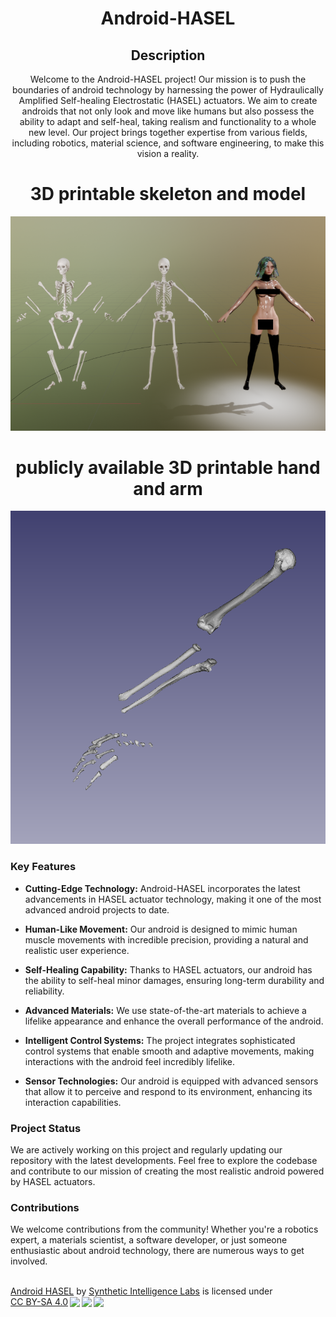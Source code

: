 <div align="center">

# Android-HASEL


## Description

Welcome to the Android-HASEL project! Our mission is to push the boundaries of android technology by harnessing the power of Hydraulically Amplified Self-healing Electrostatic (HASEL) actuators. We aim to create androids that not only look and move like humans but also possess the ability to adapt and self-heal, taking realism and functionality to a whole new level. Our project brings together expertise from various fields, including robotics, material science, and software engineering, to make this vision a reality.
</div>

</p>
<h1 align="center">3D printable skeleton and model</h1>
<p align="center">
  <img src="https://raw.githubusercontent.com/Unlimited-Research-Cooperative/Android-HASEL/main/images/skeleton_pelagaya.png" alt="3d printable skeleton and model">
</p>
</div>
</p>
<h1 align="center">publicly available 3D printable hand and arm</h1>
<p align="center">
  <img src="https://raw.githubusercontent.com/Unlimited-Research-Cooperative/Android-HASEL/main/images/skeleton_pelagaya_arm_and_hand.png" alt="publicly available 3D printable hand and arm">
</p>
</div>

### Key Features

- **Cutting-Edge Technology:** Android-HASEL incorporates the latest advancements in HASEL actuator technology, making it one of the most advanced android projects to date.

- **Human-Like Movement:** Our android is designed to mimic human muscle movements with incredible precision, providing a natural and realistic user experience.

- **Self-Healing Capability:** Thanks to HASEL actuators, our android has the ability to self-heal minor damages, ensuring long-term durability and reliability.

- **Advanced Materials:** We use state-of-the-art materials to achieve a lifelike appearance and enhance the overall performance of the android.

- **Intelligent Control Systems:** The project integrates sophisticated control systems that enable smooth and adaptive movements, making interactions with the android feel incredibly lifelike.

- **Sensor Technologies:** Our android is equipped with advanced sensors that allow it to perceive and respond to its environment, enhancing its interaction capabilities.


### Project Status

We are actively working on this project and regularly updating our repository with the latest developments. Feel free to explore the codebase and contribute to our mission of creating the most realistic android powered by HASEL actuators.

### Contributions

We welcome contributions from the community! Whether you're a robotics expert, a materials scientist, a software developer, or just someone enthusiastic about android technology, there are numerous ways to get involved.
<br>
<br>
<p xmlns:cc="http://creativecommons.org/ns#" xmlns:dct="http://purl.org/dc/terms/"><a property="dct:title" rel="cc:attributionURL" href="https://github.com/Unlimited-Research-Cooperative/Android-HASEL/">Android HASEL</a> by <a rel="cc:attributionURL dct:creator" property="cc:attributionName" href="https://github.com/Synthetic-Intelligence-Labs">Synthetic Intelligence Labs</a> is licensed under <a href="http://creativecommons.org/licenses/by-sa/4.0/?ref=chooser-v1" target="_blank" rel="license noopener noreferrer" style="display:inline-block;">CC BY-SA 4.0<img style="height:22px!important;margin-left:3px;vertical-align:text-bottom;" src="https://mirrors.creativecommons.org/presskit/icons/cc.svg?ref=chooser-v1"><img style="height:22px!important;margin-left:3px;vertical-align:text-bottom;" src="https://mirrors.creativecommons.org/presskit/icons/by.svg?ref=chooser-v1"><img style="height:22px!important;margin-left:3px;vertical-align:text-bottom;" src="https://mirrors.creativecommons.org/presskit/icons/sa.svg?ref=chooser-v1"></a></p>